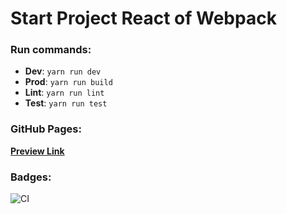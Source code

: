 # Start Project React of Webpack

### Run commands:

-   **Dev**: `yarn run dev`
-   **Prod**: `yarn run build`
-   **Lint**: `yarn run lint`
-   **Test**: `yarn run test`

### GitHub Pages:

**[Preview Link](https://dnd-developer.github.io/startProject-webpack/)**

### Badges:

![CI](https://github.com/DnD-developer/startproject-webpack/actions/workflows/build.yml/badge.svg?branch=react-branch-dev)
